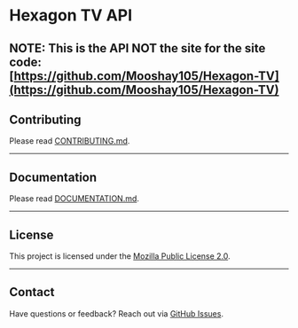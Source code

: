 # Hexagon TV API

## NOTE: This is the API NOT the site for the site code: [https://github.com/Mooshay105/Hexagon-TV](https://github.com/Mooshay105/Hexagon-TV)

## Contributing

Please read [CONTRIBUTING.md](CONTRIBUTING.md).

---

## Documentation

Please read [DOCUMENTATION.md](DOCUMENTATION.md).

---

## License

This project is licensed under the [Mozilla Public License 2.0](LICENSE.md).

---

## Contact

Have questions or feedback? Reach out via [GitHub Issues](https://github.com/Mooshay105/Hexagon-TV/issues).

